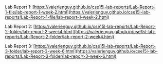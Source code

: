 
Lab Report 1: [https://valerienguy.github.io/cse15l-lab-reports/Lab-Report-1-file/lab-report-1-week-2.html](https://valerienguy.github.io/cse15l-lab-reports/Lab-Report-1-file/lab-report-1-week-2.html)


Lab Report 2: [https://valerienguy.github.io/cse15l-lab-reports/Lab-Report-2-folder/lab-report-2-week4.html](https://valerienguy.github.io/cse15l-lab-reports/Lab-Report-2-folder/lab-report-2-week4.html)

Lab Report 3: [https://valerienguy.github.io/cse15l-lab-reports/Lab-Report-3-folder/lab-report-3-week-6.html](https://valerienguy.github.io/cse15l-lab-reports/Lab-Report-3-folder/lab-report-3-week-6.html)

